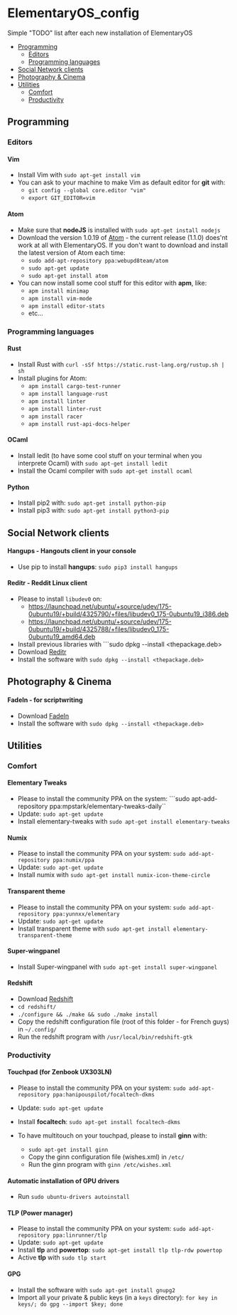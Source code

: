 # ElementaryOS_config
Simple "TODO" list after each new installation of ElementaryOS

*	[Programming](#programming)
	*	[Editors](#editors)
	*	[Programming languages](#programming_languages)
*	[Social Network clients](#social_network_clients)
*	[Photography & Cinema](#photo_cinema)
*	[Utilities](#utilities)
	*	[Comfort](#comfort)
	*	[Productivity](#productivity)

## <a name="programming"></a>Programming

### <a name="editors"></a>Editors

#### Vim

*	Install Vim with ```sudo apt-get install vim```
*	You can ask to your machine to make Vim as default editor for **git** with:
	*	```git config --global core.editor "vim"```
	*	```export GIT_EDITOR=vim```

#### Atom

*	Make sure that **nodeJS** is installed with ```sudo apt-get install nodejs```
*	Download the version 1.0.19 of [Atom](https://github.com/atom/atom/releases/tag/v1.0.19) - the current release (1.1.0) does'nt work at all with ElementaryOS. If you don't want to download and install the latest version of Atom each time:
	*	```sudo add-apt-repository ppa:webupd8team/atom```
	*	```sudo apt-get update```
	*	```sudo apt-get install atom```
*	You can now install some cool stuff for this editor with **apm**, like:
	*	```apm install minimap```
	*	```apm install vim-mode```
	*	```apm install editor-stats```
	*	etc... 

### <a name="programming_languages"></a>Programming languages

#### Rust

*	Install Rust with ```curl -sSf https://static.rust-lang.org/rustup.sh | sh```
*	Install plugins for Atom:
	*	```apm install cargo-test-runner```
	*	```apm install language-rust```
	*	```apm install linter```
	*	```apm install linter-rust```
	*	```apm install racer```
	*	```apm install rust-api-docs-helper```

#### OCaml

*	Install ledit (to have some cool stuff on your terminal when you interprete Ocaml) with ```sudo apt-get install ledit```
*	Install the Ocaml compiler with ```sudo apt-get install ocaml```

#### Python

*	Install pip2 with: ```sudo apt-get install python-pip```
*	Install pip3 with: ```sudo apt-get install python3-pip```

## <a name="social_network_clients"></a>Social Network clients

#### Hangups - Hangouts client in your console

*	Use pip to install **hangups**: ```sudo pip3 install hangups```

#### Reditr - Reddit Linux client

*	Please to install ```libudev0``` on:
	*	https://launchpad.net/ubuntu/+source/udev/175-0ubuntu19/+build/4325790/+files/libudev0_175-0ubuntu19_i386.deb
	*	https://launchpad.net/ubuntu/+source/udev/175-0ubuntu19/+build/4325788/+files/libudev0_175-0ubuntu19_amd64.deb 
*	Install previous libraries with ```sudo dpkg --install <thepackage.deb>
*	Download [Reditr](http://reditr.com/?page=download)
*	Install the software with ```sudo dpkg --install <thepackage.deb>```

## <a name="photo_cinema"></a>Photography & Cinema

#### FadeIn - for scriptwriting

*	Download [FadeIn](http://www.fadeinpro.com/page.pl?content=download)
*	Install the software with ```sudo dpkg --install <thepackage.deb>```

## <a name="utilities"></a> Utilities

### <a name="comfort"></a> Comfort

#### Elementary Tweaks

*	Please to install the community PPA on the system: ```sudo apt-add-repository ppa:mpstark/elementary-tweaks-daily``
*	Update: ```sudo apt-get update```
*	Install elementary-tweaks with ```sudo apt-get install elementary-tweaks```

#### Numix

*	Please to install the community PPA on your system: ```sudo add-apt-repository ppa:numix/ppa```
*	Update: ```sudo apt-get update```
*	Install numix with ```sudo apt-get install numix-icon-theme-circle```

#### Transparent theme

*	Please to install the community PPA on your system: ```sudo add-apt-repository ppa:yunnxx/elementary```
*	Update: ```sudo apt-get update```
*	Install transparent theme with ```sudo apt-get install elementary-transparent-theme```

#### Super-wingpanel

*	Install Super-wingpanel with ```sudo apt-get install super-wingpanel```

#### Redshift

*	Download [Redshift](https://github.com/jonls/redshift/releases)
*	```cd redshift/```
*	```./configure && ./make && sudo ./make install```
*	Copy the redshift configuration file (root of this folder - for French guys) in ```~/.config/```
*	Run the redshift program with ```/usr/local/bin/redshift-gtk```

### <a name="productivity"></a> Productivity

#### Touchpad (for Zenbook UX303LN)

*	Please to install the community PPA on your system: ```sudo add-apt-repository ppa:hanipouspilot/focaltech-dkms```
*	Update: ```sudo apt-get update```
*	Install **focaltech**: ```sudo apt-get install focaltech-dkms```

*	To have multitouch on your touchpad, please to install **ginn** with:
	*	```sudo apt-get install ginn```
	*	Copy the ginn configuration file (wishes.xml) in ```/etc/```
	*	Run the ginn program with ```ginn /etc/wishes.xml```

#### Automatic installation of GPU drivers

*	Run ```sudo ubuntu-drivers autoinstall```

#### TLP (Power manager)

*	Please to install the community PPA on your system: ```sudo add-apt-repository ppa:linrunner/tlp```
*	Update: ```sudo apt-get update``` 
*	Install **tlp** and **powertop**: ```sudo apt-get install tlp tlp-rdw powertop```
*	Active **tlp** with ```sudo tlp start```

#### GPG

*	Install the software with ```sudo apt-get install gnupg2```
*	Import all your private & public keys (in a ```keys``` directory): ```for key in keys/; do gpg --import $key; done```
